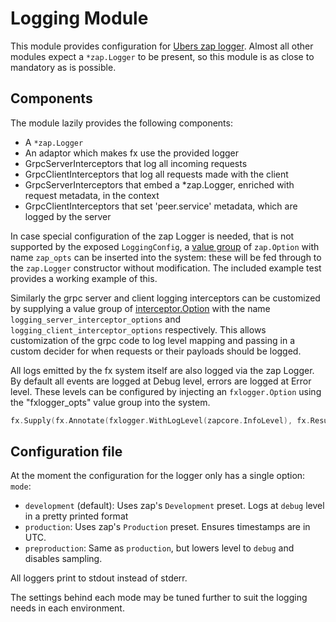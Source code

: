 # Logging Module

This module provides configuration for [Ubers zap logger](https://pkg.go.dev/go.uber.org/zap).
Almost all other modules expect a `*zap.Logger` to be present, so this module is as 
close to mandatory as is possible.

## Components
The module lazily provides the following components:

* A `*zap.Logger`
* An adaptor which makes fx use the provided logger
* GrpcServerInterceptors that log all incoming requests
* GrpcClientInterceptors that log all requests made with the client
* GrpcServerInterceptors that embed a *zap.Logger, enriched with request metadata, in the context
* GrpcClientInterceptors that set 'peer.service' metadata, which are logged by the server

In case special configuration of the zap Logger is needed, that is not supported by the exposed
`LoggingConfig`, a [value group](https://uber-go.github.io/fx/value-groups/) of `zap.Option` with name
`zap_opts` can be inserted into the system: these will be fed through to the `zap.Logger` constructor
without modification. The included example test provides a working example of this.

Similarly the grpc server and client logging interceptors can be customized by supplying a value group of
[interceptor.Option](https://pkg.go.dev/github.com/exoscale/stelling/fxlogging/interceptor#Option)
with the name `logging_server_interceptor_options` and `logging_client_interceptor_options` respectively.
This allows customization of the grpc code to log level mapping and passing in a custom decider for when
requests or their payloads should be logged.

All logs emitted by the fx system itself are also logged via the zap Logger. By default all events are logged
at Debug level, errors are logged at Error level.
These levels can be configured by injecting an `fxlogger.Option` using the "fxlogger_opts" value group into the system.

```go
fx.Supply(fx.Annotate(fxlogger.WithLogLevel(zapcore.InfoLevel), fx.ResultTags(`group:"fxlogger_opts"`)))
```

## Configuration file
At the moment the configuration for the logger only has a single option: `mode`:

* `development` (default): Uses zap's `Development` preset. Logs at `debug` level in a pretty printed format
* `production`: Uses zap's `Production` preset. Ensures timestamps are in UTC.
* `preproduction`: Same as `production`, but lowers level to `debug` and disables sampling.

All loggers print to stdout instead of stderr.

The settings behind each mode may be tuned further to suit the logging needs in each environment.
